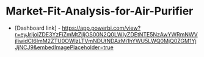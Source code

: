 # Market-Fit-Analysis-for-Air-Purifier
* [Dashboard link] - https://app.powerbi.com/view?r=eyJrIjoiZDE3YzFiZmMtZjljOS00N2Q0LWIyZDEtNTE5NzAwYWRmNWVjIiwidCI6ImM2ZTU0OWIzLTVmNDUtNDAzMi1hYWU5LWQ0MjQ0ZGM1YjJjNCJ9&embedImagePlaceholder=true
